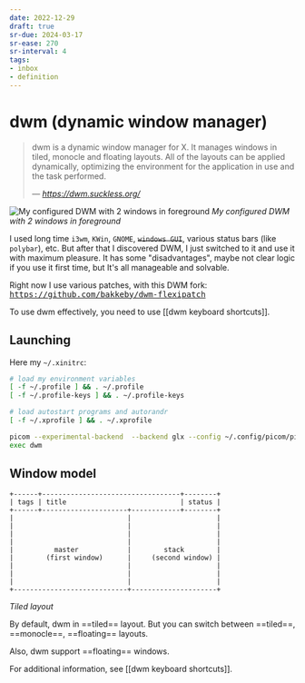 ```yaml
---
date: 2022-12-29
draft: true
sr-due: 2024-03-17
sr-ease: 270
sr-interval: 4
tags:
- inbox
- definition
---
```


# dwm (dynamic window manager)

> dwm is a dynamic window manager for X. It manages windows in tiled, monocle
> and floating layouts. All of the layouts can be applied dynamically,
> optimizing the environment for the application in use and the task performed.
>
> &mdash; <cite>https://dwm.suckless.org/</cite>

![My configured DWM with 2 windows in foreground](../pasted_img_20230102033318.png)
_My configured DWM with 2 windows in foreground_

I used long time `i3wm`, `KWin`, `GNOME`, ~~`windows GUI`~~, various status bars
(like `polybar`), etc. But after that I discovered DWM, I just switched to it
and use it with maximum pleasure. It has some "disadvantages", maybe not clear
logic if you use it first time, but It's all manageable and solvable.

Right now I use various patches, with this DWM fork:
<kbd><https://github.com/bakkeby/dwm-flexipatch></kbd>

To use dwm effectively, you need to use [[dwm keyboard shortcuts]].

## Launching

Here my `~/.xinitrc`:

```bash
# load my environment variables
[ -f ~/.profile ] && . ~/.profile
[ -f ~/.profile-keys ] && . ~/.profile-keys

# load autostart programs and autorandr
[ -f ~/.xprofile ] && . ~/.xprofile

picom --experimental-backend  --backend glx --config ~/.config/picom/picom.conf -b
exec dwm
```

## Window model

```
+------+----------------------------------+--------+
| tags | title                            | status |
+------+---------------------+------------+--------+
|                            |                     |
|                            |                     |
|                            |                     |
|                            |                     |
|          master            |        stack        |
|        (first window)      |     (second window) |
|                            |                     |
|                            |                     |
|                            |                     |
+----------------------------+---------------------+
```

_Tiled layout_

By default, dwm in ==tiled== layout. But you can switch between ==tiled==,
==monocle==, ==floating== layouts.

Also, dwm support ==floating== windows.

For additional information, see [[dwm keyboard shortcuts]].